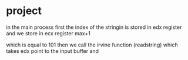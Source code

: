 # project
in the main process first the index of the stringin is stored in edx register and we store in ecx register max+1
 
which is equal to 101 then we call the irvine function  (readstring) which takes edx point to the input buffer and 
